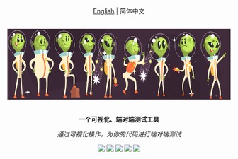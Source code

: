 <div align="center">
	<p>
		<a href="./README.md">English</a> | 简体中文
	</p>
	<br>
  <a href="https://www.baidu.com"><img src="static/banner.png" height="160"></a>
  <br>
  <br>
  <p>
    <b>一个可视化、端对端测试工具</b>
  </p>
  <p>
     <i>通过可视化操作，为你的代码进行端对端测试</i>
  </p>
  <p>

[![](https://img.shields.io/badge/build-passing-brightgreen.svg?logo=Drone)](https://www.baidu.com) [![](https://img.shields.io/badge/releases-v0.0.0-brightgreen.svg?logo=GitHub)](https://github.com/tony709394/postchildren/releases) [![](https://img.shields.io/badge/chat-wechat-blueviolet.svg?logo=WeChat)](https://www.baidu.com) [![](https://img.shields.io/badge/email-QQ-blueviolet.svg?logo=Tencent-QQ)](https://www.baidu.com) [![](https://img.shields.io/badge/website-up-informational.svg)](https://www.baidu.com)

  </p>
</div>





